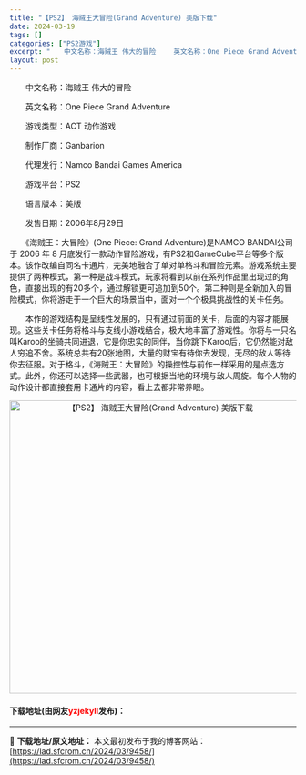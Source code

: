 ```yaml
---
title: "【PS2】 海贼王大冒险(Grand Adventure) 美版下载"
date: 2024-03-19
tags: []
categories: ["PS2游戏"]
excerpt: "　　中文名称：海贼王 伟大的冒险 　　英文名称：One Piece Grand Adventure 　　游戏类型：ACT 动作游戏 　　制作厂商：Ganbarion 　　代理发行：Namco Bandai Games America 　　游戏平台：PS2 　　语言版本：美版 　　发售日期：2006年&hellip;"
layout: post
---
```


 <p>　　中文名称：海贼王 伟大的冒险</p> <p>　　英文名称：One Piece Grand Adventure</p> <p>　　游戏类型：ACT 动作游戏</p> <p>　　制作厂商：Ganbarion</p> <p>　　代理发行：Namco Bandai Games America</p> <p>　　游戏平台：PS2</p> <p>　　语言版本：美版</p> <p>　　发售日期：2006年8月29日</p> <p>　　《海贼王：大冒险》(One Piece: Grand Adventure)是NAMCO BANDAI公司于 2006 年 8 月底发行一款动作冒险游戏，有PS2和GameCube平台等多个版本。该作改编自同名卡通片，完美地融合了单对单格斗和冒险元素。游戏系统主要提供了两种模式，第一种是战斗模式，玩家将看到以前在系列作品里出现过的角色，直接出现的有20多个，通过解锁更可追加到50个。第二种则是全新加入的冒险模式，你将游走于一个巨大的场景当中，面对一个个极具挑战性的关卡任务。</p> <p>　　本作的游戏结构是呈线性发展的，只有通过前面的关卡，后面的内容才能展现。这些关卡任务将格斗与支线小游戏结合，极大地丰富了游戏性。你将与一只名叫Karoo的坐骑共同进退，它是你忠实的同伴，当你跳下Karoo后，它仍然能对敌人穷追不舍。系统总共有20张地图，大量的财宝有待你去发现，无尽的敌人等待你去征服。对于格斗，《海贼王：大冒险》的操控性与前作一样采用的是点选方式。此外，你还可以选择一些武器，也可根据当地的环境与敌人周旋。每个人物的动作设计都直接套用卡通片的内容，看上去都非常养眼。</p> <p align="center"><img align="" border="0" src="https://lad.sfcrom.cn/wp-content/uploads/2024/03/20240319_65f997b798353.jpg" width="514" alt="【PS2】 海贼王大冒险(Grand Adventure) 美版下载" /></p> <p><h4>下载地址(由网友<font color="red">yzjekyll</font>发布)：</h4></p> 

---
📖 **下载地址/原文地址：** 本文最初发布于我的博客网站：[https://lad.sfcrom.cn/2024/03/9458/](https://lad.sfcrom.cn/2024/03/9458/)
